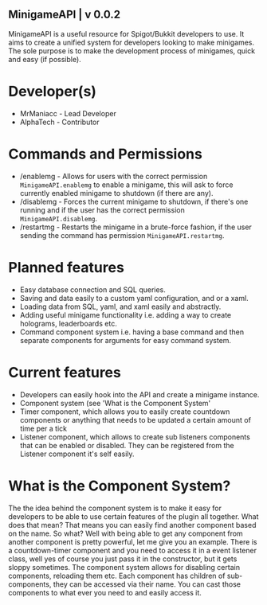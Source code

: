 ## MinigameAPI | v 0.0.2


MinigameAPI is a useful resource for Spigot/Bukkit developers to use. It aims to create a unified system for developers looking to make minigames.
The sole purpose is to make the development process of minigames, quick and easy (if possible).


# Developer(s)

* MrManiacc - Lead Developer
* AlphaTech - Contributor


# Commands and Permissions
* /enablemg <Minigame name> - Allows for users with the correct permission ```MinigameAPI.enablemg``` to enable a minigame, this will ask to force currently enabled minigame to shutdown (if there are any).
* /disablemg - Forces the current minigame to shutdown, if there's one running and if the user has the correct permission ```MinigameAPI.disablemg```.
* /restartmg - Restarts the minigame in a brute-force fashion, if the user sending the command has permission ```MinigameAPI.restartmg```.


# Planned features
* Easy database connection and SQL queries.
* Saving and data easily to a custom yaml configuration, and or a xaml.
* Loading data from SQL, yaml, and xaml easily and abstractly.
* Adding useful minigame functionality i.e. adding a way to create holograms, leaderboards etc.
* Command component system i.e. having a base command and then separate components for arguments for easy command system.

# Current features
* Developers can easily hook into the API and create a minigame instance.
* Component system (see 'What is the Component System'
* Timer component, which allows you to easily create countdown components or anything that needs to be updated a certain amount of time per a tick
* Listener component, which allows to create sub listeners components that can be enabled or disabled. They can be registered from the Listener component it's self easily.

# What is the Component System?
The the idea behind the component system is to make it easy for developers to be able to use certain features of the plugin all together. What does that mean? That means you can easily find another component based on the name. So what? Well with being able to get any component from another component is pretty powerful, let me give you an example. There is a countdown-timer component and you need to access it in a event listener class, well yes of course you just pass it in the constructor, but it gets sloppy sometimes. The component system allows for disabling certain components, reloading them etc. Each component has children of sub-components, they can be accessed via their name. You can cast those components to what ever you need to and easily access it. 
